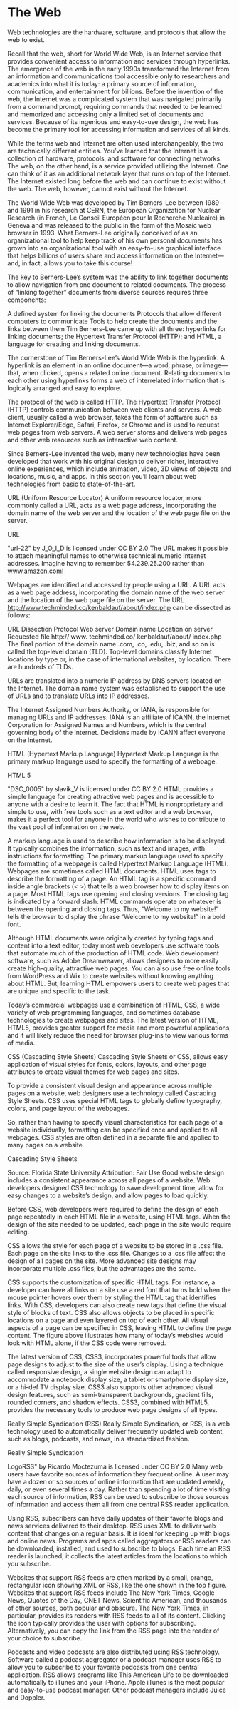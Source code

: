 # The Web

Web technologies are the hardware, software, and protocols that allow the web to exist.

Recall that the web, short for World Wide Web, is an Internet service that provides convenient access to information and services through hyperlinks. The emergence of the web in the early 1990s transformed the Internet from an information and communications tool accessible only to researchers and academics into what it is today: a primary source of information, communication, and entertainment for billions. Before the invention of the web, the Internet was a complicated system that was navigated primarily from a command prompt, requiring commands that needed to be learned and memorized and accessing only a limited set of documents and services. Because of its ingenious and easy-to-use design, the web has become the primary tool for accessing information and services of all kinds.

While the terms web and Internet are often used interchangeably, the two are technically different entities. You’ve learned that the Internet is a collection of hardware, protocols, and software for connecting networks. The web, on the other hand, is a service provided utilizing the Internet. One can think of it as an additional network layer that runs on top of the Internet. The Internet existed long before the web and can continue to exist without the web. The web, however, cannot exist without the Internet.

The World Wide Web was developed by Tim Berners-Lee between 1989 and 1991 in his research at CERN, the European Organization for Nuclear Research (in French, Le Conseil Européen pour la Recherche Nucléaire) in Geneva and was released to the public in the form of the Mosaic web browser in 1993. What Berners-Lee originally conceived of as an organizational tool to help keep track of his own personal documents has grown into an organizational tool with an easy-to-use graphical interface that helps billions of users share and access information on the Internet—and, in fact, allows you to take this course!

The key to Berners-Lee’s system was the ability to link together documents to allow navigation from one document to related documents. The process of “linking together” documents from diverse sources requires three components:

A defined system for linking the documents
Protocols that allow different computers to communicate
Tools to help create the documents and the links between them
Tim Berners-Lee came up with all three: hyperlinks for linking documents; the Hypertext Transfer Protocol (HTTP); and HTML, a language for creating and linking documents.

The cornerstone of Tim Berners-Lee’s World Wide Web is the hyperlink. A hyperlink is an element in an online document—a word, phrase, or image—that, when clicked, opens a related online document. Relating documents to each other using hyperlinks forms a web of interrelated information that is logically arranged and easy to explore.

The protocol of the web is called HTTP. The Hypertext Transfer Protocol (HTTP) controls communication between web clients and servers. A web client, usually called a web browser, takes the form of software such as Internet Explorer/Edge, Safari, Firefox, or Chrome and is used to request web pages from web servers. A web server stores and delivers web pages and other web resources such as interactive web content.

Since Berners-Lee invented the web, many new technologies have been developed that work with his original design to deliver richer, interactive online experiences, which include animation, video, 3D views of objects and locations, music, and apps. In this section you’ll learn about web technologies from basic to state-of-the-art.

URL (Uniform Resource Locator)
A uniform resource locator, more commonly called a URL, acts as a web page address, incorporating the domain name of the web server and the location of the web page file on the server.

URL

"url-22" by J_O_I_D is licensed under CC BY 2.0
The URL makes it possible to attach meaningful names to otherwise technical numeric Internet addresses. Imagine having to remember 54.239.25.200 rather than www.amazon.com!

Webpages are identified and accessed by people using a URL. A URL acts as a web page address, incorporating the domain name of the web server and the location of the web page file on the server. The URL http://www.techminded.co/kenbaldauf/about/index.php can be dissected as follows:

URL Dissection
Protocol Web server Domain name Location on server Requested file
http:// www. techminded.co/ kenbaldauf/about/ index.php
The final portion of the domain name .com, .co, .edu, .biz, and so on is called the top-level domain (TLD). Top-level domains classify Internet locations by type or, in the case of international websites, by location. There are hundreds of TLDs.

URLs are translated into a numeric IP address by DNS servers located on the Internet. The domain name system was established to support the use of URLs and to translate URLs into IP addresses.

The Internet Assigned Numbers Authority, or IANA, is responsible for managing URLs and IP addresses. IANA is an affiliate of ICANN, the Internet Corporation for Assigned Names and Numbers, which is the central governing body of the Internet. Decisions made by ICANN affect everyone on the Internet.

HTML (Hypertext Markup Language)
Hypertext Markup Language is the primary markup language used to specify the formatting of a webpage.

HTML 5

"DSC_0005" by slavik_V is licensed under CC BY 2.0
HTML provides a simple language for creating attractive web pages and is accessible to anyone with a desire to learn it. The fact that HTML is nonproprietary and simple to use, with free tools such as a text editor and a web browser, makes it a perfect tool for anyone in the world who wishes to contribute to the vast pool of information on the web.

A markup language is used to describe how information is to be displayed. It typically combines the information, such as text and images, with instructions for formatting. The primary markup language used to specify the formatting of a webpage is called Hypertext Markup Language (HTML). Webpages are sometimes called HTML documents. HTML uses tags to describe the formatting of a page. An HTML tag is a specific command inside angle brackets (< >) that tells a web browser how to display items on a page. Most HTML tags use opening and closing versions. The closing tag is indicated by a forward slash. HTML commands operate on whatever is between the opening and closing tags. Thus, “Welcome to my website!” tells the browser to display the phrase “Welcome to my website!” in a bold font.

Although HTML documents were originally created by typing tags and content into a text editor, today most web developers use software tools that automate much of the production of HTML code. Web development software, such as Adobe Dreamweaver, allows designers to more easily create high-quality, attractive web pages. You can also use free online tools from WordPress and Wix to create websites without knowing anything about HTML. But, learning HTML empowers users to create web pages that are unique and specific to the task.

Today’s commercial webpages use a combination of HTML, CSS, a wide variety of web programming languages, and sometimes database technologies to create webpages and sites. The latest version of HTML, HTML5, provides greater support for media and more powerful applications, and it will likely reduce the need for browser plug-ins to view various forms of media.

CSS (Cascading Style Sheets)
Cascading Style Sheets or CSS, allows easy application of visual styles for fonts, colors, layouts, and other page attributes to create visual themes for web pages and sites.

To provide a consistent visual design and appearance across multiple pages on a website, web designers use a technology called Cascading Style Sheets. CSS uses special HTML tags to globally define typography, colors, and page layout of the webpages.

So, rather than having to specify visual characteristics for each page of a website individually, formatting can be specified once and applied to all webpages. CSS styles are often defined in a separate file and applied to many pages on a website.

Cascading Style Sheets

Source: Florida State University Attribution: Fair Use
Good website design includes a consistent appearance across all pages of a website. Web developers designed CSS technology to save development time, allow for easy changes to a website’s design, and allow pages to load quickly.

Before CSS, web developers were required to define the design of each page repeatedly in each HTML file in a website, using HTML tags. When the design of the site needed to be updated, each page in the site would require editing.

CSS allows the style for each page of a website to be stored in a .css file. Each page on the site links to the .css file. Changes to a .css file affect the design of all pages on the site. More advanced site designs may incorporate multiple .css files, but the advantages are the same.

CSS supports the customization of specific HTML tags. For instance, a developer can have all links on a site use a red font that turns bold when the mouse pointer hovers over them by styling the <a> HTML tag that identifies links. With CSS, developers can also create new tags that define the visual style of blocks of text. CSS also allows objects to be placed in specific locations on a page and even layered on top of each other. All visual aspects of a page can be specified in CSS, leaving HTML to define the page content. The figure above illustrates how many of today’s websites would look with HTML alone, if the CSS code were removed.

The latest version of CSS, CSS3, incorporates powerful tools that allow page designs to adjust to the size of the user’s display. Using a technique called responsive design, a single website design can adapt to accommodate a notebook display size, a tablet or smartphone display size, or a hi-def TV display size. CSS3 also supports other advanced visual design features, such as semi-transparent backgrounds, gradient fills, rounded corners, and shadow effects. CSS3, combined with HTML5, provides the necessary tools to produce web page designs of all types.

Really Simple Syndication (RSS)
Really Simple Syndication, or RSS, is a web technology used to automatically deliver frequently updated web content, such as blogs, podcasts, and news, in a standardized fashion.

Really Simple Syndication

LogoRSS" by Ricardo Moctezuma is licensed under CC BY 2.0
Many web users have favorite sources of information they frequent online. A user may have a dozen or so sources of online information that are updated weekly, daily, or even several times a day. Rather than spending a lot of time visiting each source of information, RSS can be used to subscribe to those sources of information and access them all from one central RSS reader application.

Using RSS, subscribers can have daily updates of their favorite blogs and news services delivered to their desktop. RSS uses XML to deliver web content that changes on a regular basis. It is ideal for keeping up with blogs and online news. Programs and apps called aggregators or RSS readers can be downloaded, installed, and used to subscribe to blogs. Each time an RSS reader is launched, it collects the latest articles from the locations to which you subscribe.

Websites that support RSS feeds are often marked by a small, orange, rectangular icon showing XML or RSS, like the one shown in the top figure. Websites that support RSS feeds include The New York Times, Google News, Quotes of the Day, CNET News, Scientific American, and thousands of other sources, both popular and obscure. The New York Times, in particular, provides its readers with RSS feeds to all of its content. Clicking the icon typically provides the user with options for subscribing. Alternatively, you can copy the link from the RSS page into the reader of your choice to subscribe.

Podcasts and video podcasts are also distributed using RSS technology. Software called a podcast aggregator or a podcast manager uses RSS to allow you to subscribe to your favorite podcasts from one central application. RSS allows programs like This American Life to be downloaded automatically to iTunes and your iPhone. Apple iTunes is the most popular and easy-to-use podcast manager. Other podcast managers include Juice and Doppler.
